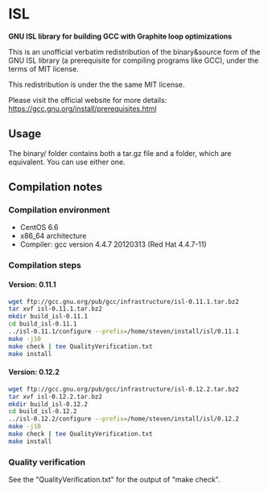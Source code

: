 # ISL
**GNU ISL library for building GCC with Graphite loop optimizations**

This is an unofficial verbatim redistribution of the binary&source form of the GNU ISL library (a prerequisite for compiling programs like GCC), under the terms of MIT license.

This redistribution is under the the same MIT license.

Please visit the official website for more details: https://gcc.gnu.org/install/prerequisites.html

## Usage
The binary/ folder contains both a tar.gz file and a folder, which are equivalent. You can use either one.

## Compilation notes
### Compilation environment
* CentOS 6.6
* x86_64 architecture
* Compiler: gcc version 4.4.7 20120313 (Red Hat 4.4.7-11)

### Compilation steps
#### Version: 0.11.1
```bash
wget ftp://gcc.gnu.org/pub/gcc/infrastructure/isl-0.11.1.tar.bz2
tar xvf isl-0.11.1.tar.bz2
mkdir build_isl-0.11.1
cd build_isl-0.11.1
../isl-0.11.1/configure --prefix=/home/steven/install/isl/0.11.1
make -j10
make check | tee QualityVerification.txt
make install
```
#### Version: 0.12.2
```bash
wget ftp://gcc.gnu.org/pub/gcc/infrastructure/isl-0.12.2.tar.bz2
tar xvf isl-0.12.2.tar.bz2
mkdir build_isl-0.12.2
cd build_isl-0.12.2
../isl-0.12.2/configure --prefix=/home/steven/install/isl/0.12.2
make -j10
make check | tee QualityVerification.txt
make install
```
### Quality verification
See the "QualityVerification.txt" for the output of "make check".
